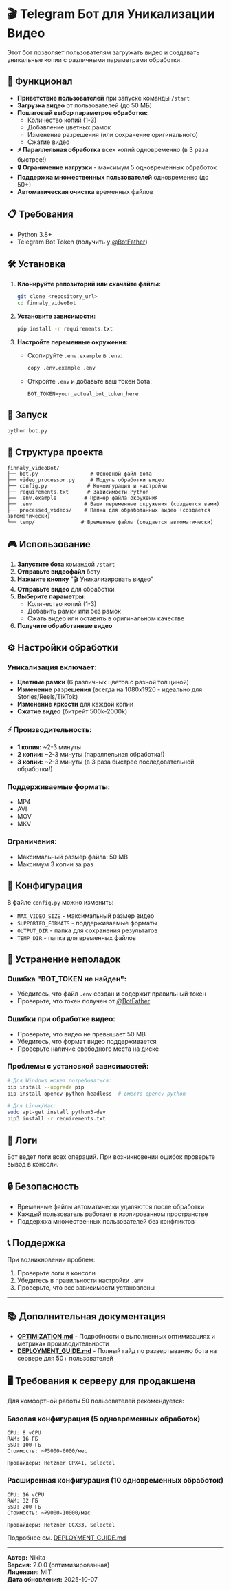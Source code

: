 # 🎬 Telegram Бот для Уникализации Видео

Этот бот позволяет пользователям загружать видео и создавать уникальные копии с различными параметрами обработки.

## 🚀 Функционал

- **Приветствие пользователей** при запуске команды `/start`
- **Загрузка видео** от пользователей (до 50 МБ)
- **Пошаговый выбор параметров обработки:**
  - Количество копий (1-3)
  - Добавление цветных рамок
  - Изменение разрешения (или сохранение оригинального)
  - Сжатие видео
- **⚡ Параллельная обработка** всех копий одновременно (в 3 раза быстрее!)
- **🔒 Ограничение нагрузки** - максимум 5 одновременных обработок
- **Поддержка множественных пользователей** одновременно (до 50+)
- **Автоматическая очистка** временных файлов

## 📋 Требования

- Python 3.8+
- Telegram Bot Token (получить у [@BotFather](https://t.me/botfather))

## 🛠 Установка

1. **Клонируйте репозиторий или скачайте файлы:**

   ```bash
   git clone <repository_url>
   cd finnaly_videoBot
   ```

2. **Установите зависимости:**

   ```bash
   pip install -r requirements.txt
   ```

3. **Настройте переменные окружения:**
   - Скопируйте `.env.example` в `.env`:
     ```bash
     copy .env.example .env
     ```
   - Откройте `.env` и добавьте ваш токен бота:
     ```
     BOT_TOKEN=your_actual_bot_token_here
     ```

## 🎯 Запуск

```bash
python bot.py
```

## 📁 Структура проекта

```
finnaly_videoBot/
├── bot.py                 # Основной файл бота
├── video_processor.py     # Модуль обработки видео
├── config.py             # Конфигурация и настройки
├── requirements.txt      # Зависимости Python
├── .env.example         # Пример файла окружения
├── .env                 # Ваши переменные окружения (создается вами)
├── processed_videos/    # Папка для обработанных видео (создается автоматически)
└── temp/               # Временные файлы (создается автоматически)
```

## 🎮 Использование

1. **Запустите бота** командой `/start`
2. **Отправьте видеофайл** боту
3. **Нажмите кнопку** "🎬 Уникализировать видео"
4. **Отправьте видео** для обработки
5. **Выберите параметры:**
   - Количество копий (1-3)
   - Добавить рамки или без рамок
   - Сжать видео или оставить в оригинальном качестве
6. **Получите обработанные видео**

## ⚙️ Настройки обработки

### Уникализация включает:

- **Цветные рамки** (6 различных цветов с разной толщиной)
- **Изменение разрешения** (всегда на 1080x1920 - идеально для Stories/Reels/TikTok)
- **Изменение яркости** для каждой копии
- **Сжатие видео** (битрейт 500k-2000k)

### ⚡ Производительность:

- **1 копия:** ~2-3 минуты
- **2 копии:** ~2-3 минуты (параллельная обработка!)
- **3 копии:** ~2-3 минуты (в 3 раза быстрее последовательной обработки!)

### Поддерживаемые форматы:

- MP4
- AVI
- MOV
- MKV

### Ограничения:

- Максимальный размер файла: 50 MB
- Максимум 3 копии за раз

## 🔧 Конфигурация

В файле `config.py` можно изменить:

- `MAX_VIDEO_SIZE` - максимальный размер видео
- `SUPPORTED_FORMATS` - поддерживаемые форматы
- `OUTPUT_DIR` - папка для сохранения результатов
- `TEMP_DIR` - папка для временных файлов

## 🐛 Устранение неполадок

### Ошибка "BOT_TOKEN не найден":

- Убедитесь, что файл `.env` создан и содержит правильный токен
- Проверьте, что токен получен от [@BotFather](https://t.me/botfather)

### Ошибки при обработке видео:

- Проверьте, что видео не превышает 50 MB
- Убедитесь, что формат видео поддерживается
- Проверьте наличие свободного места на диске

### Проблемы с установкой зависимостей:

```bash
# Для Windows может потребоваться:
pip install --upgrade pip
pip install opencv-python-headless  # вместо opencv-python

# Для Linux/Mac:
sudo apt-get install python3-dev
pip3 install -r requirements.txt
```

## 📝 Логи

Бот ведет логи всех операций. При возникновении ошибок проверьте вывод в консоли.

## 🔒 Безопасность

- Временные файлы автоматически удаляются после обработки
- Каждый пользователь работает в изолированном пространстве
- Поддержка множественных пользователей без конфликтов

## 📞 Поддержка

При возникновении проблем:

1. Проверьте логи в консоли
2. Убедитесь в правильности настройки `.env`
3. Проверьте, что все зависимости установлены

---

## 📚 Дополнительная документация

- **[OPTIMIZATION.md](OPTIMIZATION.md)** - Подробности о выполненных оптимизациях и метриках производительности
- **[DEPLOYMENT_GUIDE.md](DEPLOYMENT_GUIDE.md)** - Полный гайд по развертыванию бота на сервере для 50+ пользователей

## 🖥️ Требования к серверу для продакшена

Для комфортной работы 50 пользователей рекомендуется:

### Базовая конфигурация (5 одновременных обработок)

```
CPU: 8 vCPU
RAM: 16 ГБ
SSD: 100 ГБ
Стоимость: ~₽5000-6000/мес

Провайдеры: Hetzner CPX41, Selectel
```

### Расширенная конфигурация (10 одновременных обработок)

```
CPU: 16 vCPU
RAM: 32 ГБ
SSD: 200 ГБ
Стоимость: ~₽9000-10000/мес

Провайдеры: Hetzner CCX33, Selectel
```

Подробнее см. [DEPLOYMENT_GUIDE.md](DEPLOYMENT_GUIDE.md)

---

**Автор:** Nikita  
**Версия:** 2.0.0 (оптимизированная)  
**Лицензия:** MIT  
**Дата обновления:** 2025-10-07
